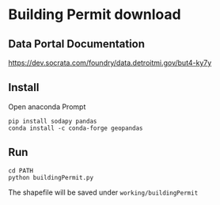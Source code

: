 # Building Permit download

## Data Portal Documentation

https://dev.socrata.com/foundry/data.detroitmi.gov/but4-ky7y

## Install

Open anaconda Prompt

```
pip install sodapy pandas
conda install -c conda-forge geopandas
```

## Run

```
cd PATH
python buildingPermit.py
```

The shapefile will be saved under `working/buildingPermit`
